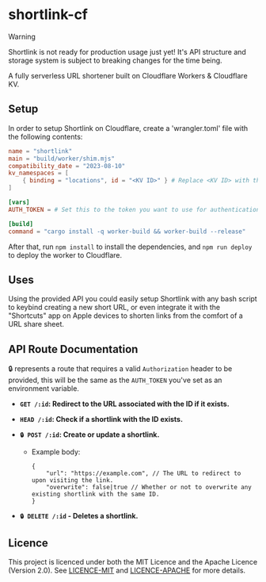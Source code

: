# shortlink-cf

> [!WARNING]  
> Shortlink is not ready for production usage just yet! It's API structure and storage system is subject to breaking changes for the time being.


A fully serverless URL shortener built on Cloudflare Workers & Cloudflare KV.

## Setup

In order to setup Shortlink on Cloudflare, create a 'wrangler.toml' file with the following contents:

```toml
name = "shortlink"
main = "build/worker/shim.mjs"
compatibility_date = "2023-08-10"
kv_namespaces = [
    { binding = "locations", id = "<KV ID>" } # Replace <KV ID> with the ID of the KV namespace you want to use, you may need to create one first.
]

[vars]
AUTH_TOKEN = # Set this to the token you want to use for authentication.

[build]
command = "cargo install -q worker-build && worker-build --release"
```

After that, run `npm install` to install the dependencies, and `npm run deploy` to deploy the worker to Cloudflare.

## Uses

Using the provided API you could easily setup Shortlink with any bash script to keybind creating a new short URL, or even integrate it with the "Shortcuts" app on Apple devices to shorten links from the comfort of a URL share sheet.

## API Route Documentation

🔒 represents a route that requires a valid `Authorization` header to be provided, this will be the same as the `AUTH_TOKEN` you've set as an environment variable.

- **`GET /:id`: Redirect to the URL associated with the ID if it exists.**

- **`HEAD /:id`: Check if a shortlink with the ID exists.**

-  **`🔒 POST /:id`: Create or update a shortlink.**

    * Example body:
        ```json5
        {
            "url": "https://example.com", // The URL to redirect to upon visiting the link.
            "overwrite": false|true // Whether or not to overwrite any existing shortlink with the same ID.
        }
        ```

- **`🔒 DELETE /:id` - Deletes a shortlink.**

## Licence

This project is licenced under both the MIT Licence and the Apache Licence (Version 2.0). See [LICENCE-MIT](LICENCE-MIT) and [LICENCE-APACHE](LICENCE-APACHE) for more details.
